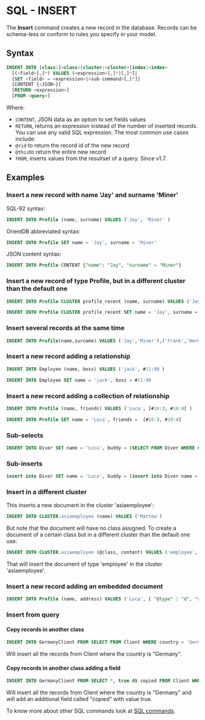 # SQL - INSERT


The **Insert** command creates a new record in the database. Records can be schema-less or conform to rules you specify in your model.

## Syntax

```sql
INSERT INTO [class:]<class>|cluster:<cluster>|index:<index>
  [(<field>[,]*) VALUES (<expression>[,]*)[,]*]|
  [SET <field> = <expression>|<sub-command>[,]*]|
  [CONTENT {<JSON>}]
  [RETURN <expression>] 
  [FROM <query>]
```

Where:
- `CONTENT`, JSON data as an option to set fields values
- `RETURN`, returns an expression instead of the number of inserted records. You can use any valid SQL expression. The most common use cases include:
 - `@rid` to return the record id of the new record
 - `@this`to return the entire new record
- `FROM`, inserts values from the resultset of a query. Since v1.7.

## Examples

### Insert a new record with name 'Jay' and surname 'Miner'

SQL-92 syntax:
```sql
INSERT INTO Profile (name, surname) VALUES ('Jay', 'Miner' )
```

OrientDB abbreviated syntax:
```sql
INSERT INTO Profile SET name = 'Jay', surname = 'Miner'
```

JSON content syntax:
```sql
INSERT INTO Profile CONTENT {"name": "Jay", "surname" = "Miner"}
```

### Insert a new record of type Profile, but in a different cluster than the default one

```sql
INSERT INTO Profile CLUSTER profile_recent (name, surname) VALUES ('Jay', 'Miner' )
```

```sql
INSERT INTO Profile CLUSTER profile_recent SET name = 'Jay', surname = 'Miner'
```

### Insert several records at the same time

```sql
INSERT INTO Profile(name,surname) VALUES ('Jay','Miner'),('Frank','Hermier'),('Emily','Saut')
```

### Insert a new record adding a relationship

```sql
INSERT INTO Employee (name, boss) VALUES ('jack', #11:99 )
```

```sql
INSERT INTO Employee SET name = 'jack', boss = #11:99
```


### Insert a new record adding a collection of relationship

```sql
INSERT INTO Profile (name, friends) VALUES ('Luca', [#10:3, #10:4] )
```

```sql
INSERT INTO Profile SET name = 'Luca', friends =  [#10:3, #10:4]
```

### Sub-selects

```sql
INSERT INTO Diver SET name = 'Luca', buddy = (SELECT FROM Diver WHERE name = 'Marko')
```

### Sub-inserts

```sql
insert into Diver SET name = 'Luca', buddy = (insert into Diver name = 'Marko')
```

### Insert in a different cluster

This inserts a new document in the cluster 'asiaemployee':
```sql
INSERT INTO CLUSTER:asiaemployee (name) VALUES ('Mattew')
```

But note that the document will have no class assigned. To create a document of a certain class but in a different cluster than the default one use:

```sql
INSERT INTO CLUSTER:asiaemployee (@class, content) VALUES ('employee', 'Mattew')
```

That will insert the document of type 'employee' in the cluster 'asiaemployee'.

### Insert a new record adding an embedded document

```sql
INSERT INTO Profile (name, address) VALUES ('Luca', { "@type" : "d", "street" : "Melrose Avenue", "@version" : 0 } )
```

### Insert from query

#### Copy records in another class
```sql
INSERT INTO GermanyClient FROM SELECT FROM Client WHERE country = 'Germany'
```

Will insert all the records from Client where the country is "Germany".

#### Copy records in another class adding a field
```sql
INSERT INTO GermanyClient FROM SELECT *, true AS copied FROM Client WHERE country = 'Germany'
```

Will insert all the records from Client where the country is "Germany" and will add an additional field called "copied" with value true.


To know more about other SQL commands look at [SQL commands](SQL.md).

